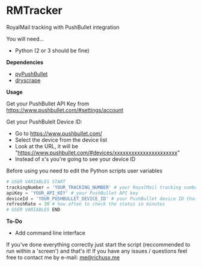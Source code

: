 # RMTracker
RoyalMail tracking with PushBullet integration

You will need...
- Python (2 or 3 should be fine)

**Dependencies**
- [pyPushBullet](https://github.com/Azelphur/pyPushBullet/)
- [dryscrape](https://github.com/niklasb/dryscrape/)

**Usage**

Get your PushBullet API Key from https://www.pushbullet.com/#settings/account

Get your PushBulelt Device ID:
  - Go to https://www.pushbullet.com/
  - Select the device from the device list
  - Look at the URL, it will be "https://www.pushbullet.com/#devices/xxxxxxxxxxxxxxxxxxxxxx"
  - Instead of x's you're going to see your device ID

Before using you need to edit the Python scripts user variables
```python
# USER VARIABLES START
trackingNumber = 'YOUR_TRACKING_NUMBER' # your RoyalMail tracking number
apiKey = 'YOUR_API_KEY' # your PushBullet API key
deviceId = 'YOUR_PUSHBULLET_DEVICE_ID' # your PushBullet device ID that you want to push status to
refreshRate = 30 # how often to check the status in minutes
# USER VARIABLES END
```

**To-Do**
  - Add command line interface

If you've done everything correctly just start the script (reccommended to run within a 'screen') and that's it!
If you have any issues / questions feel free to contact me by e-mail: me@richusx.me
